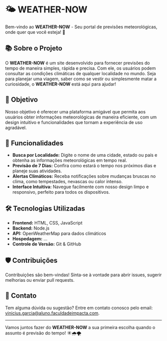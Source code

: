 # 🌤️ WEATHER-NOW

Bem-vindo ao **WEATHER-NOW** - Seu portal de previsões meteorológicas, onde quer que você esteja! 🚀

## 📚 Sobre o Projeto

O **WEATHER-NOW** é um site desenvolvido para fornecer previsões do tempo de maneira simples, rápida e precisa. Com ele, os usuários podem consultar as condições climáticas de qualquer localidade no mundo. Seja para planejar uma viagem, saber como se vestir ou simplesmente matar a curiosidade, o **WEATHER-NOW** está aqui para ajudar!

## 🎯 Objetivo

Nosso objetivo é oferecer uma plataforma amigável que permita aos usuários obter informações meteorológicas de maneira eficiente, com um design intuitivo e funcionalidades que tornam a experiência de uso agradável.

## 🚀 Funcionalidades

- **Busca por Localidade:** Digite o nome de uma cidade, estado ou país e obtenha as informações meteorológicas em tempo real.
- **Previsão de 7 Dias:** Confira como estará o tempo nos próximos dias e planeje suas atividades.
- **Alertas Climáticos:** Receba notificações sobre mudanças bruscas no clima, como tempestades, nevascas ou calor intenso.
- **Interface Intuitiva:** Navegue facilmente com nosso design limpo e responsivo, perfeito para todos os dispositivos.

## 🛠️ Tecnologias Utilizadas

- **Frontend:** HTML, CSS, JavaScript
- **Backend:** Node.js
- **API:** OpenWeatherMap para dados climáticos
- **Hospedagem:** ...
- **Controle de Versão:** Git & GitHub

## 🛡️ Contribuições

Contribuições são bem-vindas! Sinta-se à vontade para abrir issues, sugerir melhorias ou enviar pull requests.

## 📧 Contato

Tem alguma dúvida ou sugestão? Entre em contato conosco pelo email: [vinicius.garcia@aluno.faculdadeimpacta.com](mailto:contato@weather-now.com).

---

Vamos juntos fazer do **WEATHER-NOW** a sua primeira escolha quando o assunto é previsão do tempo! ☀️🌧️🌪️